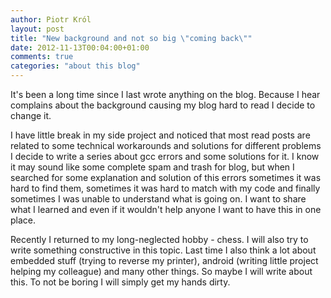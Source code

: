 ```yaml
---
author: Piotr Król
layout: post
title: "New background and not so big \"coming back\""
date: 2012-11-13T00:04:00+01:00
comments: true
categories: "about this blog"
---
```


It's been a long time since I last wrote anything on the blog. Because I hear complains about the background causing my blog hard to read I decide to change it.  
    
I have little break in my side project and noticed that most read posts are related to some technical workarounds and solutions for different problems I decide to write a series about gcc errors and some solutions for it. I know it may sound like some complete spam and trash for blog, but when I searched for some explanation and solution of this errors sometimes it was hard to find them, sometimes it was hard to match with my code and finally sometimes I was unable to understand what is going on. I want to share what I learned and even if it wouldn't help anyone I want to have this in one place.  
    
Recently I returned to my long-neglected hobby - chess. I will also try to write something constructive in this topic. Last time I also think a lot about embedded stuff (trying to reverse my printer), android (writing little project helping my colleague) and many other things. So maybe I will write about this. To not be boring I will simply get my hands dirty.
